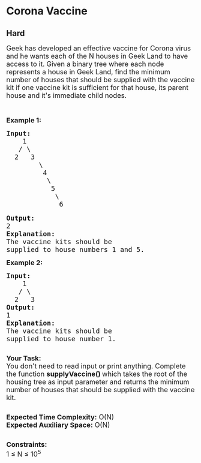 # Corona Vaccine
## Hard 
<div class="problem-statement">
                <p></p><p><span style="font-size:18px">Geek has developed an effective vaccine for Corona virus and he wants each of the N houses in Geek Land to have access to it. Given a binary tree where each node represents a house in Geek Land, find the minimum number of houses that should be supplied with the vaccine kit if one vaccine kit is sufficient for that house, its parent house and it's immediate child nodes. &nbsp;</span></p>

<p>&nbsp;</p>

<p><strong><span style="font-size:18px">Example 1:</span></strong></p>

<pre><span style="font-size:18px"><strong>Input:</strong>
    1
   / \
  2   3 
        \
         4
          \
           5
            \
             6</span>

<span style="font-size:18px"><strong>Output:</strong>
2
<strong>Explanation:</strong>
The vaccine kits should be 
supplied to house numbers 1 and 5. </span>
</pre>

<p><span style="font-size:18px"><strong>Example 2:</strong></span></p>

<pre><span style="font-size:18px"><strong>Input:</strong>
    1
   / \
  2   3 </span>
<span style="font-size:18px"><strong>Output:</strong>
1
<strong>Explanation:</strong>
The vaccine kits should be 
supplied to house number 1.</span></pre>

<p><br>
<span style="font-size:18px"><strong>Your Task:</strong><br>
You don't need to read input or print anything. Complete the function <strong>supplyVaccine() </strong>which takes the root of the housing tree as input parameter and returns the minimum number of houses that should be supplied with the vaccine kit.</span></p>

<p><br>
<span style="font-size:18px"><strong>Expected Time Complexity:</strong> O(N)<br>
<strong>Expected Auxiliary Space:</strong> O(N)</span></p>

<p><br>
<span style="font-size:18px"><strong>Constraints:</strong><br>
1 ≤ N ≤ 10<sup style="">5</sup></span></p>
 <p></p>
            </div>